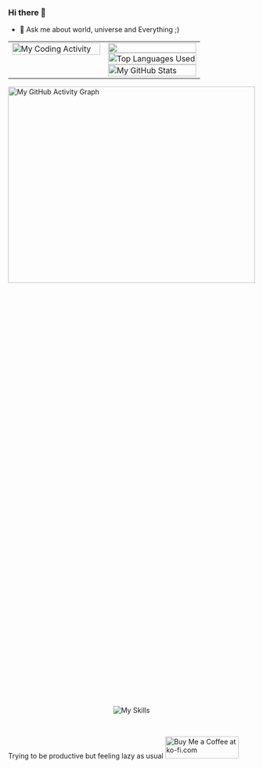 ### Hi there 👋

<!--
**abhinav1602/abhinav1602** is a ✨ _special_ ✨ repository because its `README.md` (this file) appears on your GitHub profile.

Here are some ideas to get you started:

- 🔭 Recently worked on a voice chatbot for a hackathon, improving my design skills and a utility chrome extension for fun.
- 🌱 I’m currently learning SEO and pre-rendering.
- 👯 I’m looking to collaborate on any interesting small side-project in javascript.
- 🤔 I’m looking for help with understanding system design more.
- 💬 Ask me about world, universe and Everything ;)
- 📫 How to reach me: ...
- 😄 Pronouns: ...
- ⚡ Fun fact: ...
-->

<!-- - 🔭 I’m currently working on improving my design and SEO Skills. -->
- 💬 Ask me about world, universe and Everything ;)

<!-- ![Abhinav's github stats](https://github-readme-stats.vercel.app/api?username=abhinav1602&show_icons=true&theme=radical) -->

<!-- THEMES: dark, merko, gruvbox, tokyonight, onedark, cobalt, synthwave, highcontrast, dracula -->
<table align="center">
  <tr>
    <td width="50%" valign="top">
      <img src="https://github-readme-stats.vercel.app/api/wakatime?username=@abhinav1602&show_icons=true&title_color=007bff&text_color=ffffff&bg_color=1a1a1a&border_color=007bff&custom_title=My%20Coding%20Activity" alt="My Coding Activity" width="100%"/>
    </td>
    <td width="50%" valign="top">
      <img src="https://github-readme-streak-stats.herokuapp.com/?user=abhinav1602&theme=radical&card_title=My%20GitHub%20Streak" width="100%" height="32%"/>
      <br/>
      <img src="https://github-readme-stats.vercel.app/api/top-langs/?username=abhinav1602&exclude_repo=basicPortfolio-abhinav1602&hide=css,html&show_icons=true&theme=tokyonight&custom_title=Top%20Languages%20Used" alt="Top Languages Used" width="100%" height="32%"/>
      <br/>
      <img src="https://github-readme-stats.vercel.app/api?username=abhinav1602&show_icons=true&hide_rank=true&custom_title=My%20GitHub%20Stats&theme=tokyonight" alt="My GitHub Stats" width="100%" height="32%"/>
    </td>
  </tr>
</table>

<img src="https://github-readme-activity-graph.vercel.app/graph?username=abhinav1602&theme=tokyonight" alt="My GitHub Activity Graph" width="100%" height="32%"/>

<p align="center">
  <img src="https://skillicons.dev/icons?i=java,go,js,nodejs,kubernetes,mongodb,python,django,docker,aws,git,github,vscode,linux&theme=dark" alt="My Skills"/>
</p>

<br>

Trying to be productive but feeling lazy as usual <a href='https://ko-fi.com/M4M8GNLRD' target='_blank' style="display:inline;margin-bottom:-10px;">
  <img height='36' style='border:0px;height:45px;width:150px;' target='_blank' src='https://storage.ko-fi.com/cdn/kofi5.png?v=3' border='0' alt='Buy Me a Coffee at ko-fi.com' />
</a>

</br>
